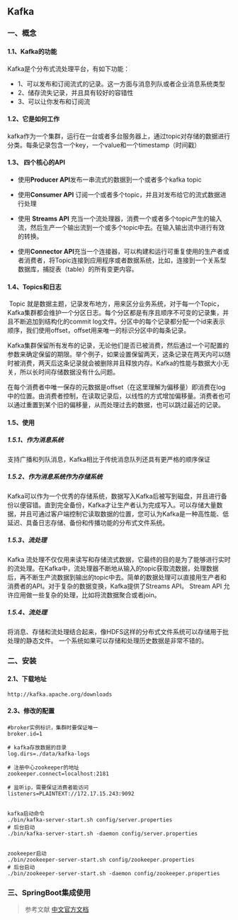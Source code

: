 ## Kafka

### 一、概念

#### 1.1、Kafka的功能

Kafka是个分布式流处理平台，有如下功能：

- 1、可以发布和订阅流式的记录。这一方面与消息列队或者企业消息系统类型
- 2、储存流失记录，并且具有较好的容错性
- 3、可以让你发布和订阅流

#### 1.2、它是如何工作

kafka作为一个集群，运行在一台或者多台服务器上，通过topic对存储的数据进行分类。每条记录包含一个key，一个value和一个timestamp（时间戳）

#### 1.3、 四个核心的API

- 使用**Producer API**发布一串流式的数据到一个或者多个kafka topic
- 使用**Consumer API** 订阅一个或者多个topic，并且对发布给它的流式数据进行处理

-  使用 **Streams API** 充当一个流处理器，消费一个或者多个topic产生的输入流，然后生产一个输出流到一个或多个topic中去。在输入输出流中进行有效的转换。
- 使用**Connector API**充当一个连接器，可以构建和运行可重复使用的生产者或者消费者，将Topic连接到应用程序或者数据系统，比如，连接到一个关系型数据库，捕捉表（table）的所有变更内容。



#### 1.4、Topics和日志

​	Topic 就是数据主题，记录发布地方，用来区分业务系统，对于每一个Topic，Kafka集群都会维护一个分区日志。每个分区都是有序且顺序不可变的记录集，并且不断追加到结构化的commit log文件。分区中的每个记录都分配一个id来表示顺序，我们使用offset，offset用来唯一的标识分区中的每条记录。

​	Kafka集群保留所有发布的记录，无论他们是否已被消费，然后通过一个可配置的参数来确定保留的期限。举个例子，如果设置保留两天，这条记录在两天内可以随时被消费，两天后这条记录就会被删除并且释放内存。Kafka的性能与数据大小无关，所以长时间存储数据没有什么问题。

​	在每个消费者中唯一保存的元数据是offset（在这里理解为偏移量）即消费在log中的位置。由消费者控制，在读取记录后，以线性的方式增加偏移量。消费者也可以通过重置到某个旧的偏移量，从而处理过去的数据，也可以跳过最近的记录。

#### 1.5、使用

##### 1.5.1、作为消息系统

支持广播和列队消息，Kafka相比于传统消息队列还具有更严格的顺序保证

##### 1.5.2、作为消息系统作为存储系统

Kafka可以作为一个优秀的存储系统，数据写入Kafka后被写到磁盘，并且进行备份以便容错。直到完全备份，Kafka才让生产者认为完成写入。可以存储大量数据，并且可通过客户端控制它读取数据的位置，您可认为Kafka是一种高性能、低延迟、具备日志存储、备份和传播功能的分布式文件系统。

##### 1.5.3、流处理

Kafka 流处理不仅仅用来读写和存储流式数据，它最终的目的是为了能够进行实时的流处理。在Kafka中，流处理器不断地从输入的topic获取流数据，处理数据后，再不断生产流数据到输出的topic中去。简单的数据处理可以直接用生产者和消费者的API。对于复杂的数据变换，Kafka提供了Streams API。 Stream API 允许应用做一些复杂的处理，比如将流数据聚合或者join。

##### 1.5.4、流处理

将消息、存储和流处理结合起来，像HDFS这样的分布式文件系统可以存储用于批处理的静态文件。 一个系统如果可以存储和处理历史数据是非常不错的。



### 二、安装

#### 2.1、下载地址

```http
http://kafka.apache.org/downloads
```

#### 2.3、修改的配置

```properties
#broker实例标识，集群时要保证唯一
broker.id=1

# kafka存放数据的目录
log.dirs=./data/kafka-logs

# 注册中心zookeeper的地址
zookeeper.connect=localhost:2181

# 监听ip，需要保证消费者能访问
listeners=PLAINTEXT://172.17.15.243:9092


```











```
kafka启动命令
./bin/kafka-server-start.sh config/server.properties
# 后台启动
./bin/kafka-server-start.sh -daemon config/server.properties


zookeeper启动
./bin/zookeeper-server-start.sh config/zookeeper.properties
# 后台启动
./bin/zookeeper-server-start.sh -daemon config/zookeeper.properties
```







### 三、SpringBoot集成使用







>
>
>参考文献
>[中文官方文档](https://kafka.apachecn.org/documentation.html#introduction)
>
>
>
>
